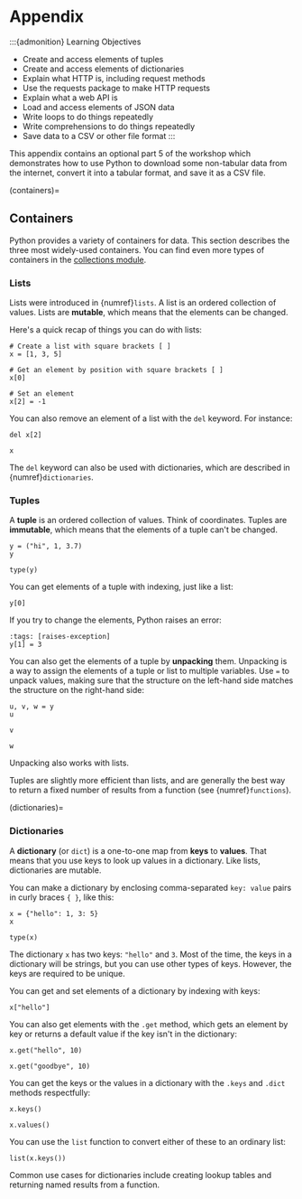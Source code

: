 <!--
---
jupytext:
  formats: md:myst
  text_representation:
    extension: .md
    format_name: myst
kernelspec:
  display_name: Julia
  language: julia
  name: julia-1.10
---
-->


Appendix
========

:::{admonition} Learning Objectives
* Create and access elements of tuples
* Create and access elements of dictionaries
* Explain what HTTP is, including request methods
* Use the requests package to make HTTP requests
* Explain what a web API is
* Load and access elements of JSON data
* Write loops to do things repeatedly
* Write comprehensions to do things repeatedly
* Save data to a CSV or other file format
:::

This appendix contains an optional part 5 of the workshop which demonstrates
how to use Python to download some non-tabular data from the internet, convert
it into a tabular format, and save it as a CSV file.


(containers)=
## Containers

Python provides a variety of containers for data. This section describes the
three most widely-used containers. You can find even more types of containers
in the [collections module][collections].

[collections]: https://docs.python.org/3/library/collections.html


### Lists

Lists were introduced in {numref}`lists`. A list is an ordered collection of
values. Lists are **mutable**, which means that the elements can be changed.

Here's a quick recap of things you can do with lists:

```{code-cell}
# Create a list with square brackets [ ]
x = [1, 3, 5]

# Get an element by position with square brackets [ ]
x[0]

# Set an element
x[2] = -1
```

You can also remove an element of a list with the `del` keyword. For instance:

```{code-cell}
del x[2]

x
```

The `del` keyword can also be used with dictionaries, which are described in
{numref}`dictionaries`.


### Tuples

A **tuple** is an ordered collection of values. Think of coordinates. Tuples
are **immutable**, which means that the elements of a tuple can't be changed.


```{code-cell}
y = ("hi", 1, 3.7)
y
```

```{code-cell}
type(y)
```

You can get elements of a tuple with indexing, just like a list:

```{code-cell}
y[0]
```

If you try to change the elements, Python raises an error:

```{code-cell}
:tags: [raises-exception]
y[1] = 3
```

You can also get the elements of a tuple by **unpacking** them. Unpacking is a
way to assign the elements of a tuple or list to multiple variables. Use `=` to
unpack values, making sure that the structure on the left-hand side matches the
structure on the right-hand side:

```{code-cell}
u, v, w = y
u
```

```{code-cell}
v
```

```{code-cell}
w
```

Unpacking also works with lists.

Tuples are slightly more efficient than lists, and are generally the best way
to return a fixed number of results from a function (see {numref}`functions`).


(dictionaries)=
### Dictionaries

A **dictionary** (or `dict`) is a one-to-one map from **keys** to **values**.
That means that you use keys to look up values in a dictionary. Like lists,
dictionaries are mutable.

You can make a dictionary by enclosing comma-separated `key: value` pairs in
curly braces `{ }`, like this:

```{code-cell}
x = {"hello": 1, 3: 5}
x
```

```{code-cell}
type(x)
```

The dictionary `x` has two keys: `"hello"` and `3`. Most of the time, the keys
in a dictionary will be strings, but you can use other types of keys. However,
the keys are required to be unique.

You can get and set elements of a dictionary by indexing with keys:

```{code-cell}
x["hello"]
```

You can also get elements with the `.get` method, which gets an element by key
or returns a default value if the key isn't in the dictionary:

```{code-cell}
x.get("hello", 10)
```

```{code-cell}
x.get("goodbye", 10) 
```

You can get the keys or the values in a dictionary with the `.keys` and `.dict`
methods respectfully:

```{code-cell}
x.keys()
```

```{code-cell}
x.values()
```

You can use the `list` function to convert either of these to an ordinary list:

```{code-cell}
list(x.keys())
```

Common use cases for dictionaries include creating lookup tables and returning
named results from a function.
